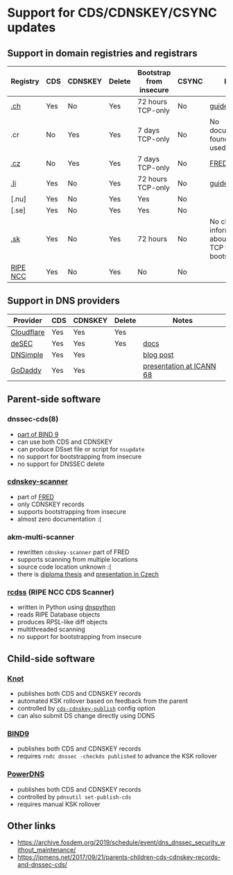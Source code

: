 Support for CDS/CDNSKEY/CSYNC updates
=====================================

Support in domain registries and registrars
-------------------------------------------

|Registry|CDS|CDNSKEY|Delete|Bootstrap from insecure|CSYNC|Notes|
|--------|---|-------|------|-----------------------|--|-----|
|[.ch](https://www.nic.ch/security/cds/)|Yes|No|Yes|72 hours TCP-only|No|[guidelines](https://www.nic.ch/export/shared/.content/files/SWITCH_CDS_Manual_en.pdf)|
|.cr|No |Yes    |Yes   |7 days TCP-only|No|No documentation found; FRED is used|
|[.cz](https://www.nic.cz/page/383/faq/#faq45)|No |Yes    |Yes   |7 days TCP-only|No|[FRED is used](https://fred.nic.cz/documentation/html/Concepts/AKM.html)|
|[.li](https://www.nic.li/security/cds/)|Yes|No|Yes|72 hours TCP-only|No|[guidelines](https://www.nic.li/export/shared/.content/files/SWITCH_CDS_Manual_en.pdf)|
|[.nu]|Yes|No|Yes|Yes|No|
|[.se]|Yes|No|Yes|Yes|No|
|[.sk](https://sk-nic.sk/wp-content/uploads/2019/12/DNSSEC_CDS_EN.pdf)|Yes|No|Yes|72 hours|No|No clear information about using TCP for bootstrapping|
|[RIPE NCC](https://www.ripe.net/manage-ips-and-asns/db/support/configuring-reverse-dns#4--automated-update-of-dnssec-delegations)|Yes|No|Yes|No|No||

Support in DNS providers
------------------------

|Provider|CDS|CDNSKEY|Delete|Notes|
|--------|---|-------|------|-----|
|[Cloudflare](https://blog.cloudflare.com/automatically-provision-and-maintain-dnssec/)|Yes|Yes|Yes||
|[deSEC](https://desec.io/)|Yes|Yes|Yes|[docs](https://desec.readthedocs.io/en/latest/dns/rrsets.html#dnskey-caveat)|
|[DNSimple](https://support.dnsimple.com/articles/dnssec/#cdscdnskey)|Yes|Yes||[blog post](https://blog.dnsimple.com/2019/02/cds_cdnskey/)|
|[GoDaddy](https://uk.godaddy.com/help/enable-dnssec-in-my-premium-dns-account-6420)|Yes|Yes||[presentation at ICANN 68](https://68.schedule.icann.org/meetings/EqJCzT5N6kcZhh2TT)|

Parent-side software
--------------------

### dnssec-cds(8)
 - [part of BIND 9](https://github.com/isc-projects/bind9/blob/main/bin/dnssec/dnssec-cds.rst)
 - can use both CDS and CDNSKEY
 - can produce DSset file or script for `nsupdate`
 - no support for bootstrapping from insecure
 - no support for DNSSEC delete

### [cdnskey-scanner](https://gitlab.nic.cz/fred/cdnskey-scanner)
 - part of [FRED](https://fred.nic.cz/documentation/html/Concepts/AKM.html)
 - only CDNSKEY records
 - supports bootstrapping from insecure
 - almost zero documentation :(

### akm-multi-scanner
 - rewritten `cdnskey-scanner` part of FRED
 - supports scanning from multiple locations
 - source code location unknown :(
 - there is [diploma thesis](https://dspace.cvut.cz/bitstream/handle/10467/87860/F8-DP-2020-Shchavleva-Marina-thesis.pdf?sequence=-1&isAllowed=y) and [presentation in Czech](https://www.nic.cz/files/nic/it_20/prezentace/Shchavleva.pdf)

### [rcdss](https://github.com/RIPE-NCC/rcdss) (RIPE NCC CDS Scanner)
 - written in Python using [dnspython](https://www.dnspython.org/)
 - reads RIPE Database objects
 - produces RPSL-like diff objects
 - multithreaded scanning
 - no support for bootstrapping from insecure

Child-side software
-------------------

### [Knot](https://www.knot-dns.cz/docs/3.0/singlehtml/index.html#automatic-ksk-management)
 - publishes both CDS and CDNSKEY records
 - automated KSK rollover based on feedback from the parent
 - controlled by [`cds-cdnskey-publish`](https://www.knot-dns.cz/docs/3.0/singlehtml/index.html#policy-cds-cdnskey-publish) config option
 - can also submit DS change directly using DDNS

### [BIND9](https://bind9.readthedocs.io/en/latest/dnssec-guide.html#the-cds-and-cdnskey-resource-records)
 - publishes both CDS and CDNSKEY records
 - requires `rndc dnssec -checkds published` to advance the KSK rollover

### [PowerDNS](https://docs.powerdns.com/authoritative/guides/kskrollcdnskey.html)
 - publishes both CDS and CDNSKEY records
 - controlled by `pdnsutil set-publish-cds`
 - requires manual KSK rollover

Other links
-----------
 - https://archive.fosdem.org/2019/schedule/event/dns_dnssec_security_without_maintenance/
 - https://jpmens.net/2017/09/21/parents-children-cds-cdnskey-records-and-dnssec-cds/
